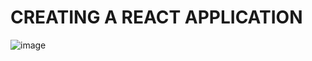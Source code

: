 # CREATING A REACT APPLICATION
![image](https://github.com/Ansu-s/react-dev/assets/130679461/83aba117-bbfe-4788-9240-90f996fe8d76)
